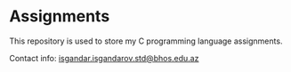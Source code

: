 # Assignments


This repository is used to store my C programming language assignments.


Contact info: isgandar.isgandarov.std@bhos.edu.az
